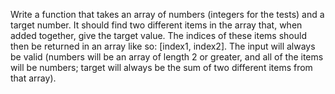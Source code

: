 Write a function that takes an array of numbers (integers for the tests) and a target number. It should find two different items in the array that, when added together, give the target value. The indices of these items should then be returned in an array like so: [index1, index2].
The input will always be valid (numbers will be an array of length 2 or greater, and all of the items will be numbers; target will always be the sum of two different items from that array).

